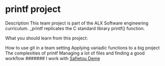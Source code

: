 # printf project 

Description
This team project is part of the ALX Software engineering curriculum. _printf replicates the C standard library printf() function.

What you should learn from this project:

How to use git in a team setting
Applying variadic functions to a big project
The complexities of printf
Managing a lot of files and finding a good workflow
 ####### I work with [Safietou Deme](https://github.com/SafieDeme)
